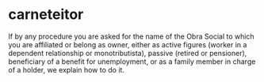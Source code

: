 # carneteitor
If by any procedure you are asked for the name of the Obra Social to which you are affiliated or belong as owner, either as active figures (worker in a dependent relationship or monotributista), passive (retired or pensioner), beneficiary of a benefit for unemployment, or as a family member in charge of a holder, we explain how to do it.
